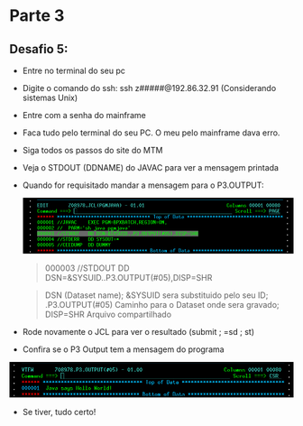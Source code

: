 # Parte 3

## Desafio 5:

* Entre no terminal do seu pc

* Digite o comando do ssh: ssh z#####@192.86.32.91 (Considerando sistemas Unix)

* Entre com a senha do mainframe 

* Faca tudo pelo terminal do seu PC. O meu pelo mainframe dava erro.

* Siga todos os passos do site do MTM

* Veja o STDOUT (DDNAME) do JAVAC para ver a mensagem printada
        
* Quando for requisitado mandar a mensagem para o P3.OUTPUT:     
    
    ![Direcionando a saida do programa em Java para o Dataset.](/images/JCL_new_line.png)

    > 000003 //STDOUT   DD DSN=&SYSUID..P3.OUTPUT(#05),DISP=SHR

    > DSN (Dataset name); &SYSUID sera substituido pelo seu ID; .P3.OUTPUT(#05) Caminho para o Dataset onde sera gravado;
    > DISP=SHR Arquivo compartilhado

* Rode novamente o JCL para ver o resultado (submit ; =sd ; st)

* Confira se o P3 Output tem a mensagem do programa

![Resultado Parte III - Desafio 5.](/images/Result_P3_05.png)

* Se tiver, tudo certo!
